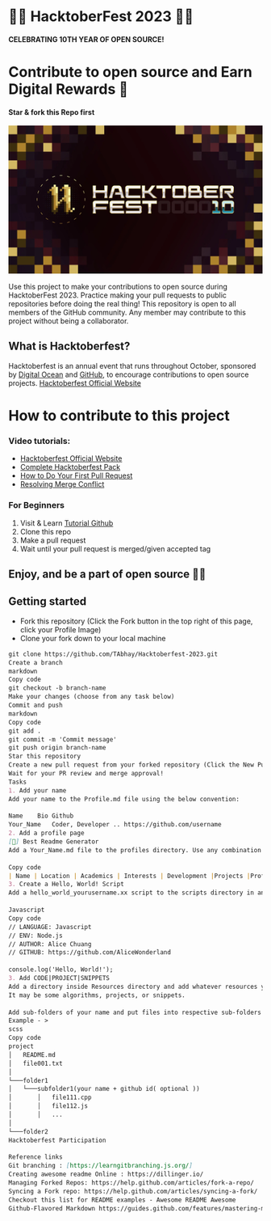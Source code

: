 # 💛🎯 HacktoberFest 2023 💛🎯
#### CELEBRATING 10TH YEAR OF OPEN SOURCE!
# Contribute to open source and Earn Digital Rewards 🚀
#### Star & fork this Repo first 
![Hacktoberfest 2023](./images/logo.png)

Use this project to make your contributions to open source during HacktoberFest 2023. Practice making your pull requests to public repositories before doing the real thing! 
This repository is open to all members of the GitHub community. Any member may contribute to this project without being a collaborator.

## What is Hacktoberfest?
Hacktoberfest is an annual event that runs throughout October, sponsored by [Digital Ocean](https://hacktoberfest.digitalocean.com/) and [GitHub](https://github.com/blog/2433-celebrate-open-source-this-october-with-hacktoberfest), to encourage contributions to open source projects.
[Hacktoberfest Official Website](https://hacktoberfest.com/)

# How to contribute to this project
### Video tutorials:
- [Hacktoberfest Official Website](https://hacktoberfest.com/)
- [Complete Hacktoberfest Pack](https://www.youtube.com/watch?v=K5nzruz1FpA&list=PLseEp7p6EwiZgLPknY4ITJxfoo75wqxph)
- [How to Do Your First Pull Request](https://www.youtube.com/watch?v=nkuYH40cjo4)
- [Resolving Merge Conflict](https://www.youtube.com/watch?v=kBIMGOxqqnk&t=207s)

### For Beginners
1) Visit & Learn   [Tutorial Github](https://www.youtube.com/playlist?list=PL4cUxeGkcC9goXbgTDQ0n_4TBzOO0ocPR)
2) Clone this repo
3) Make a pull request
4) Wait until your pull request is merged/given accepted tag

## Enjoy, and be a part of open source 🚀🥳

## Getting started
* Fork this repository (Click the Fork button in the top right of this page, click your Profile Image)
* Clone your fork down to your local machine

```markdown
git clone https://github.com/TAbhay/Hacktoberfest-2023.git
Create a branch
markdown
Copy code
git checkout -b branch-name
Make your changes (choose from any task below)
Commit and push
markdown
Copy code
git add .
git commit -m 'Commit message'
git push origin branch-name
Star this repository
Create a new pull request from your forked repository (Click the New Pull Request button located at the top of your repo)
Wait for your PR review and merge approval!
Tasks
1. Add your name
Add your name to the Profile.md file using the below convention:

Name	Bio	Github
Your_Name	Coder, Developer ..	https://github.com/username
2. Add a profile page
[🔗] Best Readme Generator
Add a Your_Name.md file to the profiles directory. Use any combination of content and Markdown you'd like. Here is an example:

Copy code
| Name | Location | Academics | Interests | Development |Projects |Profile Link|
3. Create a Hello, World! Script
Add a hello_world_yourusername.xx script to the scripts directory in any language of your choice! Here is an example:

Javascript
Copy code
// LANGUAGE: Javascript
// ENV: Node.js
// AUTHOR: Alice Chuang
// GITHUB: https://github.com/AliceWonderland

console.log('Hello, World!');
3. Add CODE|PROJECT|SNIPPETS
Add a directory inside Resources directory and add whatever resources you want to share.
It may be some algorithms, projects, or snippets.

Add sub-folders of your name and put files into respective sub-folders
Example - >
scss
Copy code
project
│   README.md
│   file001.txt    
│
└───folder1
│   └───subfolder1(your name + github id( optional ))
│       │   file111.cpp
│       │   file112.js
│       │   ...
│   
└───folder2
Hacktoberfest Participation

Reference links
Git branching : [https://learngitbranching.js.org/]
Creating awesome readme Online : https://dillinger.io/
Managing Forked Repos: https://help.github.com/articles/fork-a-repo/
Syncing a Fork repo: https://help.github.com/articles/syncing-a-fork/
Checkout this list for README examples - Awesome README Awesome
Github-Flavored Markdown https://guides.github.com/features/mastering-markdown/